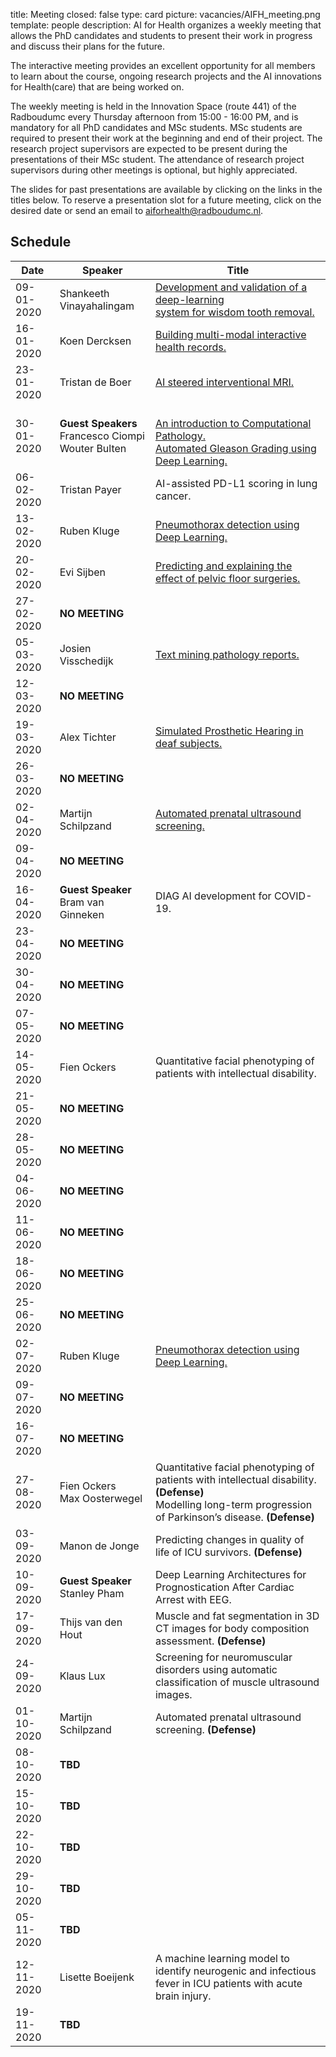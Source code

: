 title: Meeting 
closed: false 
type: card 
picture: vacancies/AIFH_meeting.png 
template: people 
description: AI for Health organizes a weekly meeting that allows the PhD candidates and students to present their work in progress and discuss their plans for the future.

The interactive meeting provides an excellent opportunity for all members to learn about the course, ongoing research projects and the AI innovations for Health(care) that are being worked on. 

The weekly meeting is held in the Innovation Space (route 441) of the Radboudumc every Thursday afternoon from 15:00 - 16:00 PM, and is mandatory for all PhD candidates and MSc students. MSc students are required to present their work at the beginning and end of their project. The research project supervisors are expected to be present during the presentations of their MSc student. The attendance of research project supervisors during other meetings is optional, but highly appreciated. 

The slides for past presentations are available by clicking on the links in the titles below. To reserve a presentation slot for a future meeting, click on the desired date or send an email to [aiforhealth@radboudumc.nl](mailto:aiforhealth@radboudumc.nl).

## Schedule

| Date    | Speaker           |   Title    |
| --------        |    ----  |          --- |
| 09-01-2020      | Shankeeth Vinayahalingam       | [Development and validation of a deep-learning <br> system for wisdom tooth removal.](https://drive.google.com/open?id=14EI95gwzb2WojLpZGzk0t8oJvmGu8LuI)   |
| 16-01-2020   | Koen Dercksen        | [Building multi-modal interactive health records.](https://drive.google.com/open?id=1iF8OF520Tze2YGY6hLcQem0ticioMU8J)      |
| 23-01-2020   | Tristan de Boer   | [AI steered interventional MRI.](https://drive.google.com/open?id=18MnSThorfFcqJIq5z8Qwr0UT4rAjg9fr)       |
| 30-01-2020   | **Guest Speakers** <br> Francesco Ciompi <br> Wouter Bulten   |  <br> [An introduction to Computational Pathology.](https://drive.google.com/open?id=1IE_COqyU5KDI4smXUZPwaAj1MKYKIK7b) <br> [Automated Gleason Grading using Deep Learning.](https://drive.google.com/open?id=1BtyDqtFcOwvfuwvnFAmz38hTOfpkTDu2)    |
| 06-02-2020   | Tristan Payer   | AI-assisted PD-L1 scoring in lung cancer.       |
| 13-02-2020   | Ruben Kluge  | [Pneumothorax detection using Deep Learning.](https://drive.google.com/open?id=1ftGLhnryHfIR_ao0QI-MxDxjGWazmKis)  |
| 20-02-2020   | Evi Sijben   | [Predicting and explaining the effect of pelvic floor surgeries.](https://drive.google.com/open?id=19jeN4hVsG_qpeZmKb9XqOY_tG_Lb9mvJ)  |
| 27-02-2020   | **NO MEETING**  |    |
| 05-03-2020   | Josien Visschedijk   | [Text mining pathology reports.](https://drive.google.com/file/d/1PxBlrPV0EZru659kIjR2vqc_4w6mb76S/view)  |
| 12-03-2020   | **NO MEETING**   |    |
| 19-03-2020   | Alex Tichter   | [Simulated Prosthetic Hearing in deaf subjects.](https://drive.google.com/open?id=1vQ7GuKOKJHNLfUIqWqAs0tTJFIVMp18G)   |
| 26-03-2020   | **NO MEETING**   |   |
| 02-04-2020   | Martijn Schilpzand   | [Automated prenatal ultrasound screening.](https://drive.google.com/open?id=1ZTLtrl6DV1UD6cHsABVuhvQbGocKfEMT)  |
| 09-04-2020  | **NO MEETING**  |    |
| 16-04-2020  | **Guest Speaker** <br> Bram van Ginneken   |  DIAG AI development for COVID-19.  |
| 23-04-2020  | **NO MEETING**  |    |
| 30-04-2020  | **NO MEETING**   |    |
| 07-05-2020  | **NO MEETING**   |   |
| 14-05-2020  | Fien Ockers   |  Quantitative facial phenotyping of patients with intellectual disability.  |
| 21-05-2020 | **NO MEETING**   |    |
| 28-05-2020 | **NO MEETING**   |    |
| 04-06-2020  | **NO MEETING**   |    |
| 11-06-2020 | **NO MEETING**   |    |
| 18-06-2020   | **NO MEETING**   |    |
| 25-06-2020 | **NO MEETING**  |    |
| 02-07-2020 | Ruben Kluge  | [Pneumothorax detection using Deep Learning.](https://drive.google.com/open?id=1ftGLhnryHfIR_ao0QI-MxDxjGWazmKis)  |
| 09-07-2020 | **NO MEETING**  |    |
| 16-07-2020 | **NO MEETING**   |    |
| 27-08-2020 | Fien Ockers <br> Max Oosterwegel | Quantitative facial phenotyping of patients with intellectual disability. **(Defense)** <br> Modelling long-term progression of Parkinson’s disease. **(Defense)** |
| 03-09-2020 | Manon de Jonge | Predicting changes in quality of life of ICU survivors. **(Defense)** |
| 10-09-2020 | **Guest Speaker** <br> Stanley Pham | Deep Learning Architectures for Prognostication After Cardiac Arrest with EEG. |
| 17-09-2020 | Thijs van den Hout | Muscle and fat segmentation in 3D CT images for body composition assessment. **(Defense)** |
| 24-09-2020 | Klaus Lux | Screening for neuromuscular disorders using automatic classification of muscle ultrasound images. |
| 01-10-2020 | Martijn Schilpzand   | Automated prenatal ultrasound screening. **(Defense)** |
| 08-10-2020 | **TBD** | |
| 15-10-2020 | **TBD** | |
| 22-10-2020 | **TBD** | |
| 29-10-2020 | **TBD** | |
| 05-11-2020 | **TBD** | |
| 12-11-2020 | Lisette Boeijenk | A machine learning model to identify neurogenic and infectious fever in ICU patients with acute brain injury. |
| 19-11-2020 | **TBD** | |
